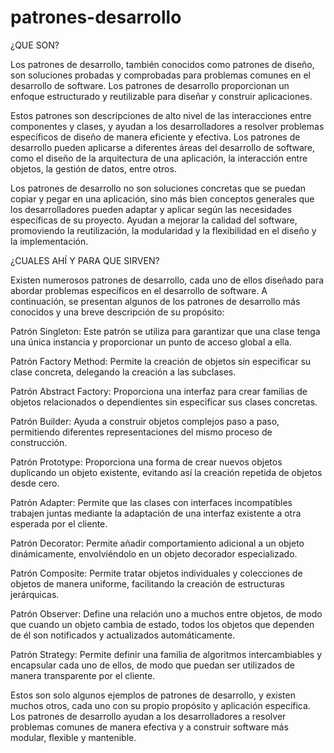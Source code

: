 # patrones-desarrollo
¿QUE SON?

Los patrones de desarrollo, también conocidos como patrones de diseño, son soluciones probadas y comprobadas para problemas comunes en el desarrollo de software. Los patrones de desarrollo proporcionan un enfoque estructurado y reutilizable para diseñar y construir aplicaciones.

Estos patrones son descripciones de alto nivel de las interacciones entre componentes y clases, y ayudan a los desarrolladores a resolver problemas específicos de diseño de manera eficiente y efectiva. Los patrones de desarrollo pueden aplicarse a diferentes áreas del desarrollo de software, como el diseño de la arquitectura de una aplicación, la interacción entre objetos, la gestión de datos, entre otros.

Los patrones de desarrollo no son soluciones concretas que se puedan copiar y pegar en una aplicación, sino más bien conceptos generales que los desarrolladores pueden adaptar y aplicar según las necesidades específicas de su proyecto. Ayudan a mejorar la calidad del software, promoviendo la reutilización, la modularidad y la flexibilidad en el diseño y la implementación.

¿CUALES AHÍ Y PARA QUE SIRVEN?

Existen numerosos patrones de desarrollo, cada uno de ellos diseñado para abordar problemas específicos en el desarrollo de software. A continuación, se presentan algunos de los patrones de desarrollo más conocidos y una breve descripción de su propósito:

Patrón Singleton: Este patrón se utiliza para garantizar que una clase tenga una única instancia y proporcionar un punto de acceso global a ella.

Patrón Factory Method: Permite la creación de objetos sin especificar su clase concreta, delegando la creación a las subclases.

Patrón Abstract Factory: Proporciona una interfaz para crear familias de objetos relacionados o dependientes sin especificar sus clases concretas.

Patrón Builder: Ayuda a construir objetos complejos paso a paso, permitiendo diferentes representaciones del mismo proceso de construcción.

Patrón Prototype: Proporciona una forma de crear nuevos objetos duplicando un objeto existente, evitando así la creación repetida de objetos desde cero.

Patrón Adapter: Permite que las clases con interfaces incompatibles trabajen juntas mediante la adaptación de una interfaz existente a otra esperada por el cliente.

Patrón Decorator: Permite añadir comportamiento adicional a un objeto dinámicamente, envolviéndolo en un objeto decorador especializado.

Patrón Composite: Permite tratar objetos individuales y colecciones de objetos de manera uniforme, facilitando la creación de estructuras jerárquicas.

Patrón Observer: Define una relación uno a muchos entre objetos, de modo que cuando un objeto cambia de estado, todos los objetos que dependen de él son notificados y actualizados automáticamente.

Patrón Strategy: Permite definir una familia de algoritmos intercambiables y encapsular cada uno de ellos, de modo que puedan ser utilizados de manera transparente por el cliente.

Estos son solo algunos ejemplos de patrones de desarrollo, y existen muchos otros, cada uno con su propio propósito y aplicación específica. Los patrones de desarrollo ayudan a los desarrolladores a resolver problemas comunes de manera efectiva y a construir software más modular, flexible y mantenible.
